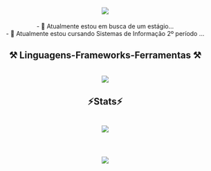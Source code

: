 
<h1 align="center">
<img src="https://readme-typing-svg.herokuapp.com/?font=Righteous&size=35&center=true&vCenter=true&width=500&height=70&duration=4000&lines=Olá!+👋;+me+chamo+Luca+Libório!;" />
</h1>

<div  align="center" >
  - 🔭 Atualmente estou em busca de um estágio...
  <br>
- 🌱 Atualmente estou cursando Sistemas de Informação 2º período ...
</div>

<h2 align="center" >⚒️ Linguagens-Frameworks-Ferramentas ⚒️</h2>
<br>
<div align="center" >
  <img src="https://skillicons.dev/icons?i=bootstrap,html,css,vscode,github,figma,git" />
</div>

<h2 align="center" >⚡Stats⚡</h2>
<br>
<div align="center" >
  <picture>
  <source
    srcset="https://github-readme-stats.vercel.app/api?username=lucacliborio&show_icons=true&theme=dark"
    media="(prefers-color-scheme: dark)"
  />
  <source
    srcset="https://github-readme-stats.vercel.app/api?username=lucacliborio&show_icons=true"
    media="(prefers-color-scheme: light), (prefers-color-scheme: no-preference)"
  />
  <img src="https://github-readme-stats.vercel.app/api?username=lucacliborio&show_icons=true" />
</picture>
</div>
<br>
<h1 align="center">
<img src="https://readme-typing-svg.herokuapp.com/?font=Righteous&size=35&center=true&vCenter=true&width=500&height=70&duration=4000&lines=obrigado+pela+atenção!;" />
</h1>

